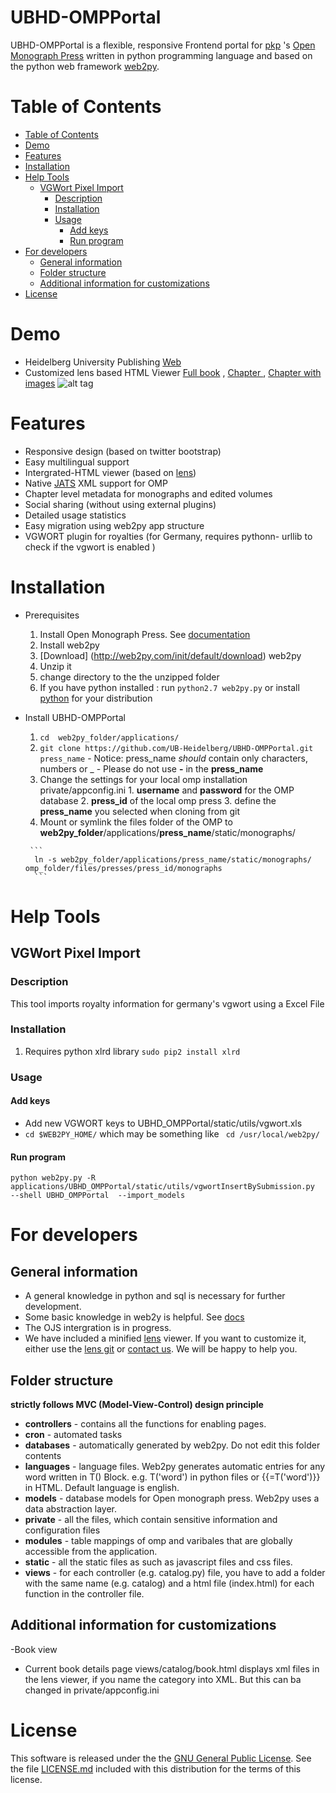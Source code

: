 # UBHD-OMPPortal
UBHD-OMPPortal is a flexible, responsive Frontend portal for [pkp](https://pkp.sfu.ca/) 's [Open Monograph Press](https://pkp.sfu.ca/omp/)  written in python programming language and  based on the python web framework [web2py](http://www.web2py.com).

Table of Contents
=================
  * [Table of Contents](#table-of-contents)
  * [Demo](#demo)
  * [Features](#features)
  * [Installation](#installation)
  * [Help Tools](#help-tools)
    * [VGWort Pixel Import](#vgwort-pixel-import)
      * [Description](#description)
      * [Installation](#installation-1)
      * [Usage](#usage)
        * [Add keys](#add-keys)
        * [Run program](#run-program)
  * [For developers](#for-developers)
    * [General information](#general-information)
    * [Folder structure](#folder-structure)
    * [Additional information for customizations](#additional-information-for-customizations)
  * [License](#license)

# Demo
- Heidelberg University Publishing  [Web](http://heiup.uni-heidelberg.de/)
- Customized lens based HTML Viewer [Full book](http://heiup.uni-heidelberg.de/UBHD_OMPPortal/reader/index/43/43-68-231-1-10-20151008.xml) ,  [Chapter ](http://heiup.uni-heidelberg.de/reader/index/43/43-69-209-1-10-20150717.xml) ,  [Chapter with images](http://heiup.uni-heidelberg.de/reader/index/43/43-69-220-1-10-20150723.xml#figures)
![alt tag](static/images/UBHD-OMPPortal.png)

# Features
- Responsive design (based on twitter bootstrap)
- Easy multilingual support
- Intergrated-HTML viewer (based on [lens](https://github.com/elifesciences/lens/))
- Native [JATS](http://jats.nlm.nih.gov/) XML support for OMP
- Chapter level metadata for monographs and edited volumes
- Social sharing  (without using external plugins)
- Detailed usage statistics
- Easy migration using web2py app structure
- VGWORT plugin for royalties (for Germany, requires pythonn- urllib to check if the vgwort is enabled )

# Installation
- Prerequisites
    1. Install Open Monograph Press. See [documentation](http://pkp.sfu.ca/omp/README)
    2. Install web2py
     1. [Download] (http://web2py.com/init/default/download) web2py
     2. Unzip it
     3. change directory to the the unzipped folder
     4. If you have python installed : run ```python2.7 web2py.py``` or install [python](https://www.python.org/downloads/release/python-2710/) for your distribution
- Install UBHD-OMPPortal
     1. ```cd  web2py_folder/applications/```
     2. ```git clone https://github.com/UB-Heidelberg/UBHD-OMPPortal.git press_name```
       - Notice:  press_name *should* contain only characters, numbers or _
       - Please do not use **-** in the **press_name**
     3. Change the settings for your local omp installation private/appconfig.ini
       1. **username** and **password** for the OMP database
       2. **press_id** of the local omp press
       3. define the **press_name** you selected when cloning from git
     4. Mount or symlink the files folder of the OMP  to **web2py_folder**/applications/**press_name**/static/monographs/

       ```
        ln -s web2py_folder/applications/press_name/static/monographs/ omp_folder/files/presses/press_id/monographs
        ```

# Help Tools
##  VGWort Pixel Import
### Description
 This tool imports royalty information for germany's vgwort using a Excel File
### Installation
  1. Requires python xlrd  library ```sudo pip2 install xlrd```

### Usage

#### Add keys
 - Add new VGWORT keys to  UBHD_OMPPortal/static/utils/vgwort.xls
 - ``` cd $WEB2PY_HOME/ ``` which may be something like ``` cd /usr/local/web2py/```

#### Run program
  ```
  python web2py.py -R  applications/UBHD_OMPPortal/static/utils/vgwortInsertBySubmission.py
  --shell UBHD_OMPPortal  --import_models
  ```

# For developers

## General information
 - A general knowledge in python  and sql is necessary for further development.
 - Some  basic knowledge in web2y is helpful. See [docs](http://web2py.com)
 - The OJS intergration is  in progress.
 - We have included a minified [lens](https://github.com/elifesciences/lens/) viewer. If you want to customize it, either use the [lens git](https://github.com/elifesciences/lens/)  or  [contact us](mailto:dulip.withanage@gmail.com). We will be happy to help you.

## Folder structure
**strictly follows MVC (Model-View-Control) design principle**

 - **controllers** - contains all the functions for  enabling pages.
 - **cron** - automated tasks
 - **databases** - automatically generated by web2py. Do not edit this folder contents
 - **languages** -  language files. Web2py generates automatic entries for any word written in T() Block.  e.g. T('word') in python files or {{=T('word')}} in HTML. Default language is english.
 - **models** - database models for Open monograph press. Web2py uses a  data abstraction layer.
 - **private** - all the files, which contain sensitive information and configuration files
 - **modules** - table mappings of omp and varibales that are globally accessible from the application.
 - **static** - all the static files as such as javascript files and css files.
 - **views** - for each controller (e.g. catalog.py) file, you have to  add a folder  with the same name   (e.g. catalog) and a html file  (index.html) for each function in the controller file.

## Additional information for customizations
-Book view
  - Current book details page views/catalog/book.html  displays xml files in  the lens viewer, if you name the category into  XML. But this can ba changed in private/appconfig.ini

# License
This software is released under the the [GNU General Public License](LICENSE.md).
See the file [LICENSE.md](LICENSE.md) included with this distribution for the terms of this license.

